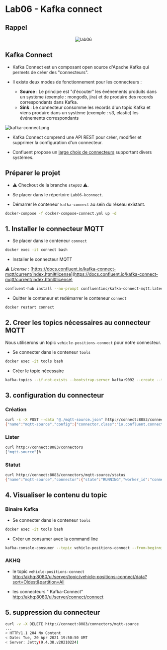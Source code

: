 # Lab06 - Kafka connect

## Rappel

<p style="text-align:center">
<img src="lab06.connect.png" alt="lab06" />
</p>

## Kafka Connect

- Kafka Connect est un composant open source d'Apache Kafka qui permets de créer des "connecteurs". 

- Il existe deux modes de fonctionnement pour les connecteurs :
    - **Source** : Le principe est "d'écouter" les événements produits dans un système (exemple : mongodb, jira) et de produire des records correspondants dans Kafka.
    - **Sink** : Le connecteur consomme les records d'un topic Kafka et viens produire dans un système (exemple : s3, elastic) les événements correspondants   

![kafka-connect.png](kafka-connect.png)

- Kafka Connect comprend une API REST pour créer, modifier et supprimer la configuration d'un connecteur.

- Confluent propose un [large choix de connecteurs](https://www.confluent.io/hub/) supportant divers systèmes.

## Préparer le projet

- ⚠️ Checkout de la branche `step03` ⚠️.

- Se placer dans le répertoire `Lab06-kconnect`.

- Démarrer le conteneur `kafka-connect` au sein du réseau existant.

```bash
docker-compose -f docker-compose-connect.yml up -d
```

## 1. Installer le connecteur MQTT

- Se placer dans le conteneur `connect`

```bash
docker exec -it connect bash
```

- Installer le connecteur MQTT

_⚠️
License_ : [https://docs.confluent.io/kafka-connect-mqtt/current/index.html#license](https://docs.confluent.io/kafka-connect-mqtt/current/index.html#license)

```bash
confluent-hub install --no-prompt confluentinc/kafka-connect-mqtt:latest
```

- Quitter le conteneur et redémarrer le conteneur `connect`

```bash
docker restart connect
```

## 2. Creer les topics nécessaires au connecteur MQTT

Nous utiliserons un topic `vehicle-positions-connect` pour notre connecteur.

- Se connecter dans le conteneur `tools`

```bash
docker exec -it tools bash
```

- Créer le topic nécessaire

```bash
kafka-topics --if-not-exists --bootstrap-server kafka:9092 --create --topic vehicle-positions-connect --replication-factor 1 --partitions 1
```

## 3. configuration du connecteur

### Création

```bash
curl -s -X POST --data "@./mqtt-source.json" http://connect:8083/connectors
{"name":"mqtt-source","config":{"connector.class":"io.confluent.connect.mqtt.MqttSourceConnector","mqtt.server.uri":"ssl://mqtt.hsl.fi:8883","mqtt.topics":"/hfp/v2/journey/ongoing/vp/#","mqtt.qos":"1","kafka.topic":"vehicle-positions-connect","tasks.max":"1","confluent.topic.bootstrap.servers":"kafka:9092","name":"mqtt-source"},"tasks":[],"type":"source"}%
```

### Lister

```bash
curl http://connect:8083/connectors
["mqtt-source"]%
```

### Statut

```bash
curl http://connect:8083/connectors/mqtt-source/status
{"name":"mqtt-source","connector":{"state":"RUNNING","worker_id":"connect:8083"},"tasks":[{"id":0,"state":"RUNNING","worker_id":"connect:8083"}],"type":"source"}%
```

## 4. Visualiser le contenu du topic

### Binaire Kafka

- Se connecter dans le conteneur `tools`

```bash
docker exec -it tools bash
```

- Créer un consumer avec la command line

```bash
kafka-console-consumer --topic vehicle-positions-connect --from-beginning --bootstrap-server kafka:9092
```

### AKHQ

- le
  topic `vehicle-positions-connect` [http://akhq:8080/ui/server/topic/vehicle-positions-connect/data?sort=Oldest&partition=All](http://akhq:8080/ui/server/topic/vehicle-positions-connect/data?sort=Oldest&partition=All)

- les connecteurs "
  Kafka-Connect" [http://akhq:8080/ui/server/connect/connect](http://akhq:8080/ui/server/connect/connect)

## 5. suppression du connecteur

```bash
curl -v -X DELETE http://connect:8083/connectors/mqtt-source
...
< HTTP/1.1 204 No Content
< Date: Tue, 20 Apr 2021 19:50:50 GMT
< Server: Jetty(9.4.38.v20210224)
```
